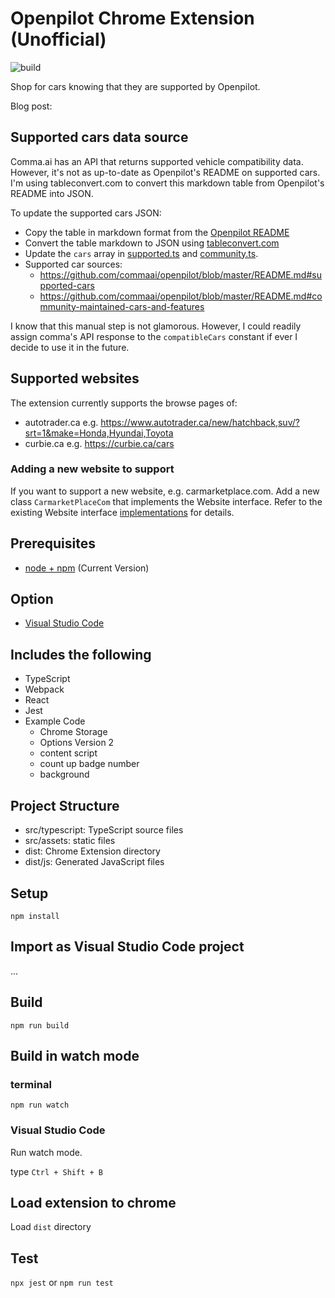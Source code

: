 # Openpilot Chrome Extension (Unofficial)

![build](https://github.com/ardydedase/openpilot-chrome-extension/workflows/build/badge.svg)

Shop for cars knowing that they are supported by Openpilot.

Blog post: <Insert here>

## Supported cars data source

Comma.ai has an API that returns supported vehicle compatibility data. However, it's not as up-to-date as Openpilot's README on supported cars. I'm using tableconvert.com to convert this markdown table from Openpilot's README into JSON.

To update the supported cars JSON:
- Copy the table in markdown format from the [Openpilot README](https://github.com/commaai/openpilot/blob/master/README.md) 
- Convert the table markdown to JSON using [tableconvert.com](https://tableconvert.com/)
- Update the `cars` array in [supported.ts](src/compatible_cars/supported.ts) and [community.ts](src/compatible_cars/community.ts).
- Supported car sources: 
    - https://github.com/commaai/openpilot/blob/master/README.md#supported-cars
    - https://github.com/commaai/openpilot/blob/master/README.md#community-maintained-cars-and-features

I know that this manual step is not glamorous. However, I could readily assign comma's API response to the `compatibleCars` constant if ever I decide to use it in the future.

## Supported websites
The extension currently supports the browse pages of: 
* autotrader.ca e.g. https://www.autotrader.ca/new/hatchback,suv/?srt=1&make=Honda,Hyundai,Toyota
* curbie.ca e.g. https://curbie.ca/cars


### Adding a new website to support

If you want to support a new website, e.g. carmarketplace.com. Add a new class `CarmarketPlaceCom` that implements the Website interface. Refer to the existing Website interface [implementations](src/websites/) for details.


## Prerequisites

* [node + npm](https://nodejs.org/) (Current Version)

## Option

* [Visual Studio Code](https://code.visualstudio.com/)

## Includes the following

* TypeScript
* Webpack
* React
* Jest
* Example Code
    * Chrome Storage
    * Options Version 2
    * content script
    * count up badge number
    * background

## Project Structure

* src/typescript: TypeScript source files
* src/assets: static files
* dist: Chrome Extension directory
* dist/js: Generated JavaScript files

## Setup

```
npm install
```

## Import as Visual Studio Code project

...

## Build

```
npm run build
```

## Build in watch mode

### terminal

```
npm run watch   
```

### Visual Studio Code

Run watch mode.

type `Ctrl + Shift + B`

## Load extension to chrome

Load `dist` directory

## Test
`npx jest` or `npm run test`
